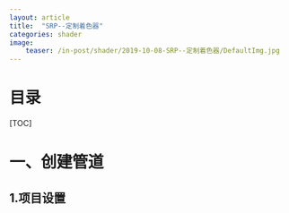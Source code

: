 ```yaml
---
layout: article
title:  "SRP--定制着色器"
categories: shader
image:
    teaser: /in-post/shader/2019-10-08-SRP--定制着色器/DefaultImg.jpg
---
```


# 目录

[TOC]

# 一、创建管道

## 1.项目设置

